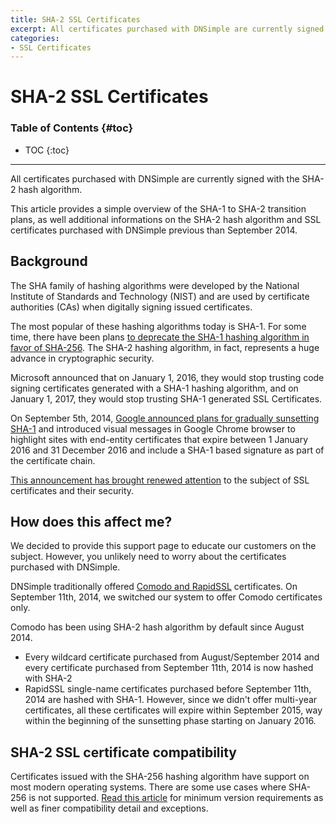 ```yaml
---
title: SHA-2 SSL Certificates
excerpt: All certificates purchased with DNSimple are currently signed with the SHA-2 hash algorithm.
categories:
- SSL Certificates
---
```


# SHA-2 SSL Certificates

### Table of Contents {#toc}

* TOC
{:toc}

---

<note>
All certificates purchased with DNSimple are currently signed with the SHA-2 hash algorithm.
</note>

This article provides a simple overview of the SHA-1 to SHA-2 transition plans, as well additional informations on the SHA-2 hash algorithm and SSL certificates purchased with DNSimple previous than September 2014.

## Background

The SHA family of hashing algorithms were developed by the National Institute of Standards and Technology (NIST) and are used by certificate authorities (CAs) when digitally signing issued certificates.

The most popular of these hashing algorithms today is SHA-1. For some time, there have been plans [to deprecate the SHA-1 hashing algorithm in favor of SHA-256](https://casecurity.org/2013/12/16/sha-1-deprecation-on-to-sha-2/). The SHA-2 hashing algorithm, in fact, represents a huge advance in cryptographic security.

Microsoft announced that on January 1, 2016, they would stop trusting code signing certificates generated with a SHA-1 hashing algorithm, and on January 1, 2017, they would stop trusting SHA-1 generated SSL Certificates.

On September 5th, 2014, [Google announced plans for gradually sunsetting SHA-1](http://googleonlinesecurity.blogspot.it/2014/09/gradually-sunsetting-sha-1.html) and introduced visual messages in Google Chrome browser to highlight sites with end-entity certificates that expire between 1 January 2016 and 31 December 2016 and include a SHA-1 based signature as part of the certificate chain.

[This announcement has brought renewed attention](https://blog.dnsimple.com/2014/09/sha-2-and-dnsimple/) to the subject of SSL certificates and their security.

## How does this affect me?

We decided to provide this support page to educate our customers on the subject. However, you unlikely need to worry about the certificates purchased with DNSimple.

DNSimple traditionally offered [Comodo and RapidSSL](/articles/what-ssl-certificate-authorities/) certificates. On September 11th, 2014, we switched our system to offer Comodo certificates only.

Comodo has been using SHA-2 hash algorithm by default since August 2014.

- Every wildcard certificate purchased from August/September 2014 and every certificate purchased from September 11th, 2014 is now hashed with SHA-2
- RapidSSL single-name certificates purchased before September 11th, 2014 are hashed with SHA-1. However, since we didn't offer multi-year certificates, all these certificates will expire within September 2015, way within the beginning of the sunsetting phase starting on January 2016.

## SHA-2 SSL certificate compatibility

Certificates issued with the SHA-256 hashing algorithm have support on most modern operating systems. There are some use cases where SHA-256 is not supported. [Read this article](https://support.globalsign.com/customer/portal/articles/1499561-sha-256-compatibility) for minimum version requirements as well as finer compatibility detail and exceptions.
